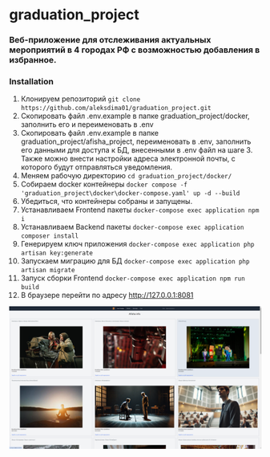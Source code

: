 # graduation_project
 ### Веб-приложение для отслеживания актуальных мероприятий в 4 городах РФ с возможностью добавления в избранное.
 ### Installation
 1. Клонируем репозиторий ```git clone https://github.com/aleksdima01/graduation_project.git```
 2. Скопировать файл .env.example в папке graduation_project/docker, заполнить его и переименовать в .env
 3. Скопировать файл .env.example в папке graduation_project/afisha_project, переименовать в .env, заполнить его данными для доступа к БД, внесенными в .env файл на шаге 3.
 Также можно внести настройки адреса электронной почты, с которого будут отправляться уведомления.
 4. Меняем рабочую директорию `cd graduation_project/docker/`
 5. Собираем docker контейнеры `docker compose -f 'graduation_project\docker\docker-compose.yaml' up -d --build`
 6. Убедиться, что контейнеры собраны и запущены.
 7. Устанавливаем Frontend пакеты `docker-compose exec application npm i`
 8. Устанавливаем Backend пакеты `docker-compose exec application composer install`
 9. Генерируем ключ приложения `docker-compose exec application php artisan key:generate`
 10. Запускаем миграцию для БД `docker-compose exec application php artisan migrate`
 11. Запуск сборки Frontend `docker-compose exec application npm run build`
 12. В браузере перейти по адресу http://127.0.0.1:8081
 
 ![Главная страница](/afisha_project/public/image.png)